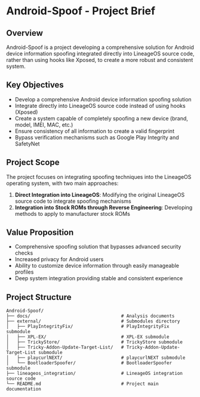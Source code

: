 # Android-Spoof - Project Brief

## Overview
Android-Spoof is a project developing a comprehensive solution for Android device information spoofing integrated directly into LineageOS source code, rather than using hooks like Xposed, to create a more robust and consistent system.

## Key Objectives
- Develop a comprehensive Android device information spoofing solution
- Integrate directly into LineageOS source code instead of using hooks (Xposed)
- Create a system capable of completely spoofing a new device (brand, model, IMEI, MAC, etc.)
- Ensure consistency of all information to create a valid fingerprint
- Bypass verification mechanisms such as Google Play Integrity and SafetyNet

## Project Scope
The project focuses on integrating spoofing techniques into the LineageOS operating system, with two main approaches:
1. **Direct Integration into LineageOS**: Modifying the original LineageOS source code to integrate spoofing mechanisms
2. **Integration into Stock ROMs through Reverse Engineering**: Developing methods to apply to manufacturer stock ROMs

## Value Proposition
- Comprehensive spoofing solution that bypasses advanced security checks
- Increased privacy for Android users
- Ability to customize device information through easily manageable profiles
- Deep system integration providing stable and consistent experience

## Project Structure
```
Android-Spoof/
├── docs/                                  # Analysis documents
├── external/                              # Submodules directory
│   ├── PlayIntegrityFix/                  # PlayIntegrityFix submodule
│   ├── XPL-EX/                            # XPL-EX submodule
│   ├── TrickyStore/                       # TrickyStore submodule
│   ├── Tricky-Addon-Update-Target-List/   # Tricky-Addon-Update-Target-List submodule
│   ├── playcurlNEXT/                      # playcurlNEXT submodule
│   └── BootloaderSpoofer/                 # BootloaderSpoofer submodule
├── lineageos_integration/                 # LineageOS integration source code
└── README.md                              # Project main documentation
``` 